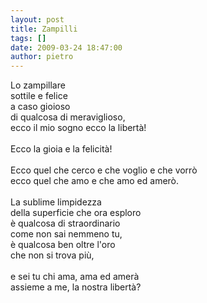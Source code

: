 ```yaml
---
layout: post
title: Zampilli
tags: []
date: 2009-03-24 18:47:00
author: pietro
---
```

Lo zampillare<br/>sottile e felice<br/>a caso gioioso<br/>di qualcosa di meraviglioso,<br/>ecco il mio sogno ecco la libertà!<br/><br/>Ecco la gioia e la felicità!<br/><br/>Ecco quel che cerco e che voglio e che vorrò<br/>ecco quel che amo e che amo ed amerò.<br/><br/>La sublime limpidezza<br/>della superficie che ora esploro<br/>è qualcosa di straordinario<br/>come non sai nemmeno tu,<br/>è qualcosa ben oltre l'oro<br/>che non si trova più,<br/><br/>e sei tu chi ama, ama ed amerà<br/>assieme a me, la nostra libertà?
